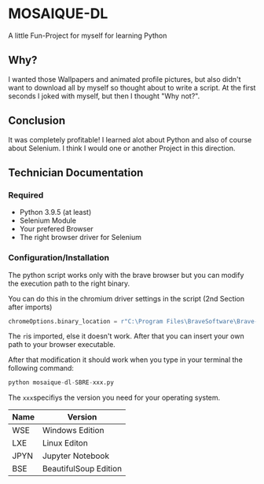 # MOSAIQUE-DL

A little Fun-Project for myself for learning Python

## Why?

I wanted those Wallpapers and animated profile pictures, but also didn't
want to download all by myself so thought about to write a script. At
the first seconds I joked with myself, but then I thought "Why not?".

## Conclusion

It was completely profitable! I learned alot about Python and also of
course about Selenium. I think I would one or another Project in this
direction.

## Technician Documentation

### Required

- Python 3.9.5 (at least)
- Selenium Module
- Your prefered Browser
- The right browser driver for Selenium

### Configuration/Installation

The python script works only with the brave browser but you can
modify the execution path to the right binary.

You can do this in the chromium driver settings in the script (2nd Section after imports)

```python
chromeOptions.binary_location = r"C:\Program Files\BraveSoftware\Brave-Browser-Nightly\Application\brave.exe"
```
The ``r``is imported, else it doesn't work. After that you can insert your own
path to your browser executable.

After that modification it should work when you type in your terminal the following command:

```python
python mosaique-dl-SBRE-xxx.py
```
The ``xxx``specifiys the version you need for your operating system.

| Name | Version               |
|------|-----------------------|
| WSE  | Windows Edition       |
| LXE  | Linux Editon          |
| JPYN | Jupyter Notebook      |
| BSE  | BeautifulSoup Edition |
